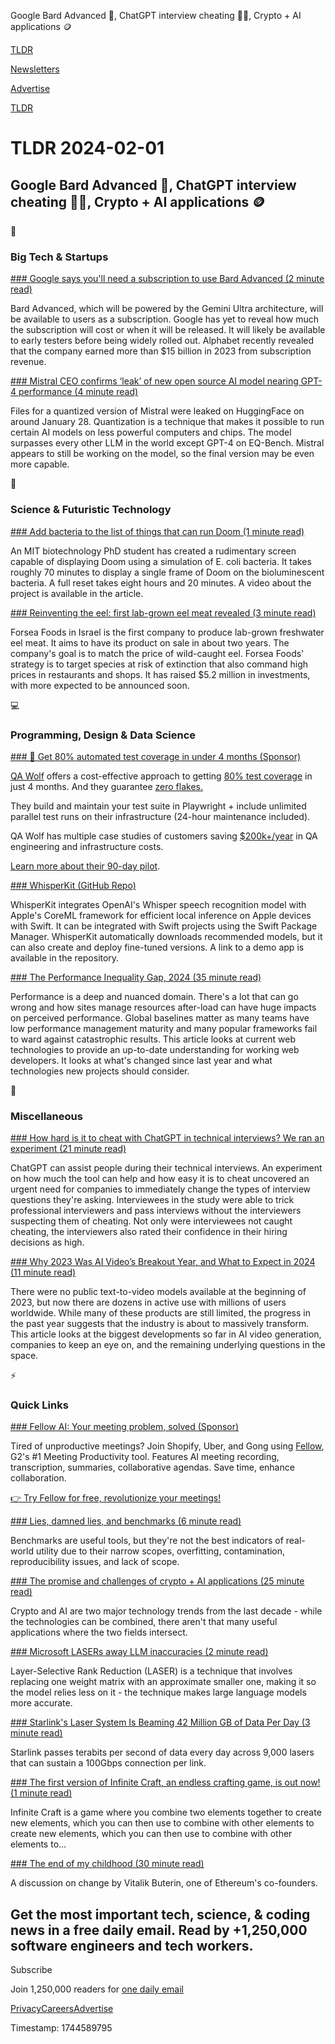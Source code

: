 Google Bard Advanced 🧠, ChatGPT interview cheating 👨‍💻, Crypto + AI applications 🪙

[TLDR](/)

[Newsletters](/newsletters)

[Advertise](https://advertise.tldr.tech/)

[TLDR](/)

# TLDR 2024-02-01

## Google Bard Advanced 🧠, ChatGPT interview cheating 👨‍💻, Crypto + AI applications 🪙

📱

### Big Tech & Startups

[### Google says you'll need a subscription to use Bard Advanced (2 minute read)](https://www.androidauthority.com/google-bard-advanced-subscription-3409624/?utm_source=tldrnewsletter)

Bard Advanced, which will be powered by the Gemini Ultra architecture, will be available to users as a subscription. Google has yet to reveal how much the subscription will cost or when it will be released. It will likely be available to early testers before being widely rolled out. Alphabet recently revealed that the company earned more than $15 billion in 2023 from subscription revenue.

[### Mistral CEO confirms ‘leak’ of new open source AI model nearing GPT-4 performance (4 minute read)](https://venturebeat.com/ai/mistral-ceo-confirms-leak-of-new-open-source-ai-model-nearing-gpt-4-performance/?utm_source=tldrnewsletter)

Files for a quantized version of Mistral were leaked on HuggingFace on around January 28. Quantization is a technique that makes it possible to run certain AI models on less powerful computers and chips. The model surpasses every other LLM in the world except GPT-4 on EQ-Bench. Mistral appears to still be working on the model, so the final version may be even more capable.

🚀

### Science & Futuristic Technology

[### Add bacteria to the list of things that can run Doom (1 minute read)](https://www.theregister.com/2024/01/31/bacteria_runs_doom/?utm_source=tldrnewsletter)

An MIT biotechnology PhD student has created a rudimentary screen capable of displaying Doom using a simulation of E. coli bacteria. It takes roughly 70 minutes to display a single frame of Doom on the bioluminescent bacteria. A full reset takes eight hours and 20 minutes. A video about the project is available in the article.

[### Reinventing the eel: first lab-grown eel meat revealed (3 minute read)](https://www.theguardian.com/environment/2024/jan/22/reinventing-the-eel-first-lab-grown-eel-meat-revealed?utm_source=tldrnewsletter)

Forsea Foods in Israel is the first company to produce lab-grown freshwater eel meat. It aims to have its product on sale in about two years. The company's goal is to match the price of wild-caught eel. Forsea Foods' strategy is to target species at risk of extinction that also command high prices in restaurants and shops. It has raised $5.2 million in investments, with more expected to be announced soon.

💻

### Programming, Design & Data Science

[### 🤯 Get 80% automated test coverage in under 4 months (Sponsor)](https://www.qawolf.com/lp/tldr?utm_campaign=Automated4Months02012024&amp;utm_source=tldrtech&amp;utm_medium=newsletter)

[QA Wolf](https://www.qawolf.com/lp/tldr?utm_campaign=Automated4Months02012024&utm_source=tldrtech&utm_medium=newsletter) offers a cost-effective approach to getting [80% test coverage](https://www.qawolf.com/lp/tldr?utm_campaign=Automated4Months02012024&utm_source=tldrtech&utm_medium=newsletter) in just 4 months. And they guarantee [zero flakes.](https://www.qawolf.com/lp/tldr?utm_campaign=Automated4Months02012024&utm_source=tldrtech&utm_medium=newsletter)

They build and maintain your test suite in Playwright + include unlimited parallel test runs on their infrastructure (24-hour maintenance included).

QA Wolf has multiple case studies of customers saving [$200k+/year](https://www.qawolf.com/lp/tldr?utm_campaign=Automated4Months02012024&utm_source=tldrtech&utm_medium=newsletter) in QA engineering and infrastructure costs.

[Learn more about their 90-day pilot](https://www.qawolf.com/lp/tldr?utm_campaign=Automated4Months02012024&utm_source=tldrtech&utm_medium=newsletter).

[### WhisperKit (GitHub Repo)](https://github.com/argmaxinc/whisperkit?utm_source=tldrnewsletter)

WhisperKit integrates OpenAI's Whisper speech recognition model with Apple's CoreML framework for efficient local inference on Apple devices with Swift. It can be integrated with Swift projects using the Swift Package Manager. WhisperKit automatically downloads recommended models, but it can also create and deploy fine-tuned versions. A link to a demo app is available in the repository.

[### The Performance Inequality Gap, 2024 (35 minute read)](https://infrequently.org/2024/01/performance-inequality-gap-2024/?utm_source=tldrnewsletter)

Performance is a deep and nuanced domain. There's a lot that can go wrong and how sites manage resources after-load can have huge impacts on perceived performance. Global baselines matter as many teams have low performance management maturity and many popular frameworks fail to ward against catastrophic results. This article looks at current web technologies to provide an up-to-date understanding for working web developers. It looks at what's changed since last year and what technologies new projects should consider.

🎁

### Miscellaneous

[### How hard is it to cheat with ChatGPT in technical interviews? We ran an experiment (21 minute read)](https://interviewing.io/blog/how-hard-is-it-to-cheat-with-chatgpt-in-technical-interviews?utm_source=tldrnewsletter)

ChatGPT can assist people during their technical interviews. An experiment on how much the tool can help and how easy it is to cheat uncovered an urgent need for companies to immediately change the types of interview questions they're asking. Interviewees in the study were able to trick professional interviewers and pass interviews without the interviewers suspecting them of cheating. Not only were interviewees not caught cheating, the interviewers also rated their confidence in their hiring decisions as high.

[### Why 2023 Was AI Video’s Breakout Year, and What to Expect in 2024 (11 minute read)](https://a16z.com/why-2023-was-ai-videos-breakout-year-and-what-to-expect-in-2024/?utm_source=tldrnewsletter)

There were no public text-to-video models available at the beginning of 2023, but now there are dozens in active use with millions of users worldwide. While many of these products are still limited, the progress in the past year suggests that the industry is about to massively transform. This article looks at the biggest developments so far in AI video generation, companies to keep an eye on, and the remaining underlying questions in the space.

⚡

### Quick Links

[### Fellow AI: Your meeting problem, solved (Sponsor)](https://fellow.app/lp/tldr/?utm_source=affise&amp;utm_medium=partners&amp;utm_campaign=tldr.tech&amp;utm_term=Startup&amp;utm_content=65bb36ba48e70a0001592030&amp;adgroupid=sponser)

Tired of unproductive meetings? Join Shopify, Uber, and Gong using [Fellow](https://fellow.app/lp/tldr/?utm_source=affise&utm_medium=partners&utm_campaign=tldr.tech&utm_term=Startup&utm_content=65bb377005d789000113878f&adgroupid=Fellow), G2's #1 Meeting Productivity tool. Features AI meeting recording, transcription, summaries, collaborative agendas. Save time, enhance collaboration.

[👉 Try Fellow for free, revolutionize your meetings!](https://fellow.app/lp/tldr/?utm_source=affise&utm_medium=partners&utm_campaign=tldr.tech&utm_term=Startup&utm_content=65bb377ae2e88e0001ddae55&adgroupid=tryforfree)

[### Lies, damned lies, and benchmarks (6 minute read)](https://www.ignorance.ai/p/lies-damned-lies-and-benchmarks?utm_source=tldrnewsletter)

Benchmarks are useful tools, but they're not the best indicators of real-world utility due to their narrow scopes, overfitting, contamination, reproducibility issues, and lack of scope.

[### The promise and challenges of crypto + AI applications (25 minute read)](https://vitalik.eth.limo/general/2024/01/30/cryptoai.html?utm_source=tldrnewsletter)

Crypto and AI are two major technology trends from the last decade - while the technologies can be combined, there aren't that many useful applications where the two fields intersect.

[### Microsoft LASERs away LLM inaccuracies (2 minute read)](https://www.theverge.com/2024/1/31/24057362/microsoft-llm-accuracy-laser-research-ai?showComments=1&amp;utm_source=tldrnewsletter)

Layer-Selective Rank Reduction (LASER) is a technique that involves replacing one weight matrix with an approximate smaller one, making it so the model relies less on it - the technique makes large language models more accurate.

[### Starlink's Laser System Is Beaming 42 Million GB of Data Per Day (3 minute read)](https://www.pcmag.com/news/starlinks-laser-system-is-beaming-42-million-gb-of-data-per-day?utm_source=tldrnewsletter)

Starlink passes terabits per second of data every day across 9,000 lasers that can sustain a 100Gbps connection per link.

[### The first version of Infinite Craft, an endless crafting game, is out now! (1 minute read)](https://twitter.com/nealagarwal/status/1752716375255101440?utm_source=tldrnewsletter)

Infinite Craft is a game where you combine two elements together to create new elements, which you can then use to combine with other elements to create new elements, which you can then use to combine with other elements to...

[### The end of my childhood (30 minute read)](https://vitalik.eth.limo/general/2024/01/31/end.html?utm_source=tldrnewsletter)

A discussion on change by Vitalik Buterin, one of Ethereum's co-founders.

## Get the most important tech, science, & coding news in a free daily email. Read by +1,250,000 software engineers and tech workers.

Subscribe

Join 1,250,000 readers for [one daily email](/api/latest/tech)

[Privacy](/privacy)[Careers](https://jobs.ashbyhq.com/tldr.tech)[Advertise](/tech/advertise)

Timestamp: 1744589795